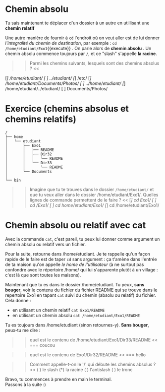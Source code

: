 
# Chemin absolu

Tu sais maintenant te déplacer d'un dossier à un autre en utillisant une **chemin relatif**

Une autre manière de fournir à `cd` l'endroit où on veut aller  est de lui donner *l'integralité du chemin de destination*, par exemple : `cd /home/etudiant/Exo1`{{execute}} . On parle alors de **chemin absolu** .
Un chemin absolu commence toujours par `/`, et ce "slash" s'appelle **la racine**.

>> Parmi les chemins suivants, lesquels sont des chemins absolus ? <<

[*] /home/etudiant/
[ ] ../etudiant/
[*] /etc/
[*] /home/etudiant/Documents/Photos/
[ ] ../home/etudiant/
[*] /home/etudiant/../etudiant/
[ ] Documents/Photos/


# Exercice (chemins absolus et chemins relatifs)

```
/
├── home
│   └── etudiant
│       ├── Exo1
│       │   ├── README
│       │   ├── Dir32
│       │   │   └── README
│       │   └── Dir33
│       │       └── README
│       └── Documents
│   
└── bin
``` 

>> Imagine que tu te trouves dans le dossier `/home/etudiant/` et que tu veux aller dans le dossier /home/etudiant/Exo1/. Quelles lignes de commande permettent de le faire ? <<
[*] cd Exo1/
[ ] cd /Exo1/
[ ] cd home/etudiant/Exo1/
[*] cd /home/etudiant/Exo1/


# Chemin absolu ou relatif avec cat

Avec la commande `cat`, c'est pareil, tu peux lui donner comme argument un chemin absolu ou relatif vers un fichier.

Pour la suite, retourne dans /home/etudiant. Je te rappelle qu'un façon rapide de le faire est de taper `cd` sans argument : ça t'amène dans l'entrée de ta maison qu'on appelle *le home de l'utilisateur* (à ne surtout pas confondre avec le répertoire /home/ qui lui s'apparente plutôt à un village : c'est là que sont toutes les maisons).

Maintenant que tu es dans le dossier /home/etudiant. Tu peux, **sans bouger**, voir le contenu du fichier du fichier README qui se trouve dans le repertoire Exo1 en tapant `cat` suivi du chemin (absolu ou relatif) du fichier.
Cela donne :

* en utilisant un chemin relatif `cat Exo1/README` 
* en utilisant un chemin absolu `cat /home/etudiant/Exo1/README` 

Tu es toujours dans /home/etudiant (sinon retournes-y). **Sans bouger**, peux-tu me dire :

>> quel est le contenu de /home/etudiant/Exo1/Dir33/README <<
=== coucou

>> quel est le contenu de Exo1/Dir32/README <<
=== hello

>> Comment appelle-t-on le '/' qui débute les chemins absolus ? <<
( ) le slash
(*) la racine
( ) l'antislash
( ) le tronc


Bravo, tu commences à prendre en main le terminal.  
Passons à la suite :)
